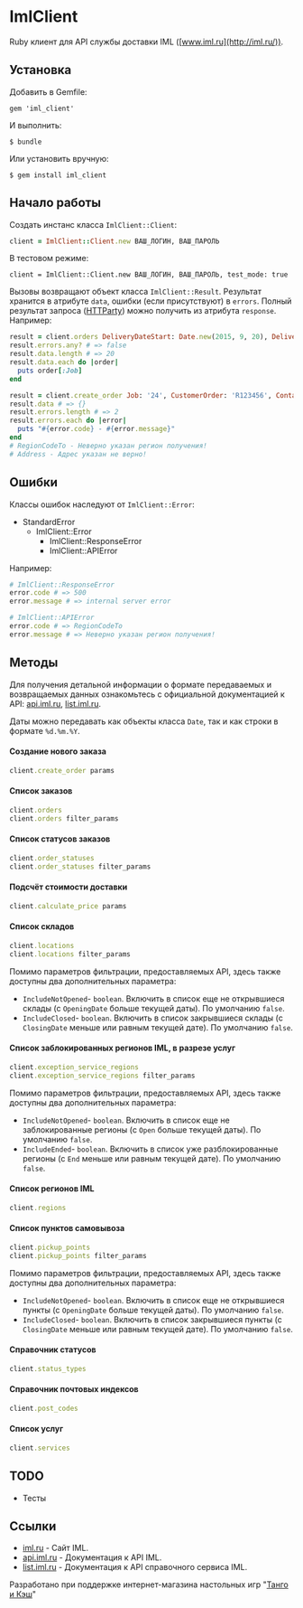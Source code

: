 # ImlClient
Ruby клиент для API службы доставки IML ([www.iml.ru](http://iml.ru/)).

## Установка
Добавить в Gemfile:

    gem 'iml_client'
    
И выполнить:

    $ bundle

Или установить вручную:

    $ gem install iml_client

## Начало работы

Создать инстанс класса `ImlClient::Client`:
```ruby
client = ImlClient::Client.new ВАШ_ЛОГИН, ВАШ_ПАРОЛЬ
```
В тестовом режиме:
```
client = ImlClient::Client.new ВАШ_ЛОГИН, ВАШ_ПАРОЛЬ, test_mode: true
```

Вызовы возвращают объект класса `ImlClient::Result`. Результат хранится в атрибуте `data`, ошибки (если присутствуют) в `errors`. Полный результат запроса ([HTTParty](https://github.com/jnunemaker/httparty)) можно получить из атрибута `response`. Например: 
```ruby
result = client.orders DeliveryDateStart: Date.new(2015, 9, 20), DeliveryDateEnd: Date.new(2015, 9, 30)
result.errors.any? # => false
result.data.length # => 20
result.data.each do |order|
  puts order[:Job]
end

result = client.create_order Job: '24', CustomerOrder: 'R123456', Contact: 'John Doe', Phone: '123-456-789', RegionCodeFrom: 'МОСКВА', RegionCodeTo: 'ВИНТЕРФЕЛЛ'
result.data # => {}
result.errors.length # => 2
result.errors.each do |error|
  puts "#{error.code} - #{error.message}"
end
# RegionCodeTo - Неверно указан регион получения!
# Address - Адрес указан не верно!
```

## Ошибки
Классы ошибок наследуют от `ImlClient::Error`:
* StandardError
  * ImlClient::Error
    * ImlClient::ResponseError
    * ImlClient::APIError

Например:
```ruby
# ImlClient::ResponseError
error.code # => 500
error.message # => internal server error

# ImlClient::APIError
error.code # => RegionCodeTo
error.message # => Неверно указан регион получения!
```

## Методы
Для получения детальной информации о формате передаваемых и возвращаемых данных ознакомьтесь с официальной документацией к API: [api.iml.ru](http://api.iml.ru), [list.iml.ru](http://list.iml.ru).

Даты можно передавать как объекты класса `Date`, так и как строки в формате `%d.%m.%Y`.

#### Создание нового заказа
```ruby
client.create_order params
```

#### Список заказов
```ruby
client.orders
client.orders filter_params
```

#### Список статусов заказов
```ruby
client.order_statuses
client.order_statuses filter_params
```

#### Подсчёт стоимости доставки
```ruby
client.calculate_price params
```

#### Список складов
```ruby
client.locations
client.locations filter_params
```

Помимо параметров фильтрации, предоставляемых API, здесь также доступны два дополнительных параметра:
- `IncludeNotOpened`- `boolean`. Включить в список еще не открывшиеся склады (c `OpeningDate` больше текущей даты). По умолчанию `false`.
- `IncludeClosed`- `boolean`. Включить в список закрывшиеся склады (c `ClosingDate` меньше или равным текущей дате). По умолчанию `false`.

#### Список заблокированных регионов IML, в разрезе услуг
```ruby
client.exception_service_regions
client.exception_service_regions filter_params
```

Помимо параметров фильтрации, предоставляемых API, здесь также доступны два дополнительных параметра:
- `IncludeNotOpened`- `boolean`. Включить в список еще не заблокированные регионы (c `Open` больше текущей даты). По умолчанию `false`.
- `IncludeEnded`- `boolean`. Включить в список уже разблокированные регионы (c `End` меньше или равным текущей дате). По умолчанию `false`.

#### Список регионов IML
```ruby
client.regions
```

#### Список пунктов самовывоза
```ruby
client.pickup_points
client.pickup_points filter_params
```

Помимо параметров фильтрации, предоставляемых API, здесь также доступны два дополнительных параметра:
- `IncludeNotOpened`- `boolean`. Включить в список еще не открывшиеся пункты (c `OpeningDate` больше текущей даты). По умолчанию `false`.
- `IncludeClosed`- `boolean`. Включить в список закрывшиеся пункты (c `ClosingDate` меньше или равным текущей дате). По умолчанию `false`.

#### Справочник статусов
```ruby
client.status_types
```

#### Справочник почтовых индексов
```ruby
client.post_codes
```

#### Список услуг
```ruby
client.services
```

## TODO
- Тесты

## Ссылки
- [iml.ru](http://iml.ru/) - Сайт IML.
- [api.iml.ru](http://api.iml.ru/) - Документация к API IML.
- [list.iml.ru](http://list.iml.ru/) - Документация к API справочного сервиса IML.


Разработано при поддержке интернет-магазина настольных игр "[Танго и Кэш](http://tango-cash.ru/)"
